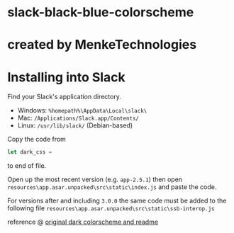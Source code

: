 # slack-black-blue-colorscheme
# created by MenkeTechnologies

# Installing into Slack

Find your Slack's application directory.

* Windows: `%homepath%\AppData\Local\slack\`
* Mac: `/Applications/Slack.app/Contents/`
* Linux: `/usr/lib/slack/` (Debian-based)

Copy the code from

```javascript
let dark_css =
```
to end of file.

Open up the most recent version (e.g. `app-2.5.1`) then open
`resources\app.asar.unpacked\src\static\index.js` and paste the code.

For versions after and including `3.0.0` the same code must be added to the following file
`resources\app.asar.unpacked\src\static\ssb-interop.js`


reference @ [original dark colorscheme and readme](https://github.com/widget-/slack-black-theme)
